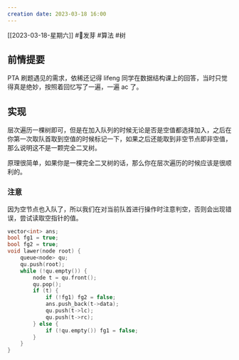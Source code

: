 ```yaml
---
creation date: 2023-03-18 16:00 
---
```

 [[2023-03-18-星期六]]  #🌱发芽 #算法 #树

## 前情提要
PTA 刷题遇见的需求，依稀还记得 lifeng 同学在数据结构课上的回答，当时只觉得真是绝妙，按照着回忆写了一遍，一遍 ac 了。



## 实现
层次遍历一棵树即可，但是在加入队列的时候无论是否是空值都选择加入，之后在你第一次取队首取到空值的时候标记一下，如果之后还能取到非空节点即非空值，那么说明这不是一颗完全二叉树。

原理很简单，如果你是一棵完全二叉树的话，那么你在层次遍历的时候应该是很顺利的。

### 注意
因为空节点也入队了，所以我们在对当前队首进行操作时注意判空，否则会出现错误，尝试读取空指针的值。

```cpp
vector<int> ans;
bool fg1 = true;
bool fg2 = true;
void lawer(node root) {
    queue<node> qu;
    qu.push(root);
    while (!qu.empty()) {
        node t = qu.front();
        qu.pop();
        if (t) {
            if (!fg1) fg2 = false;
            ans.push_back(t->data);
            qu.push(t->lc);
            qu.push(t->rc);
        } else {
            if (!qu.empty()) fg1 = false;
        }
    }
}
```





